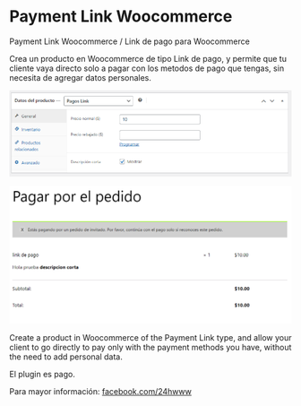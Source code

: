 # Payment Link Woocommerce
Payment Link Woocommerce / Link de pago para Woocommerce

Crea un producto en Woocommerce de tipo Link de pago, y permite que tu cliente vaya directo solo a pagar con los metodos de pago que tengas, sin necesita de agregar datos personales.

![alt text](https://raw.githubusercontent.com/24hwww/payment-link-woocommerce/main/img_1_payment_link_wc_plugin.png) 


![alt text](https://raw.githubusercontent.com/24hwww/payment-link-woocommerce/main/img_2_payment_link_wc_plugin.png) 

Create a product in Woocommerce of the Payment Link type, and allow your client to go directly to pay only with the payment methods you have, without the need to add personal data.

El plugin es pago.

Para mayor información:
[facebook.com/24hwww](https://facebook.com/24hwww)
